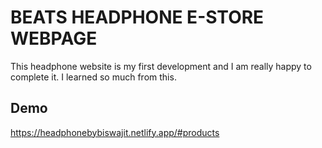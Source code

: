 
# BEATS HEADPHONE E-STORE WEBPAGE 

This headphone website is my first development and I am really happy to complete it. I learned so much from this.



## Demo

https://headphonebybiswajit.netlify.app/#products

